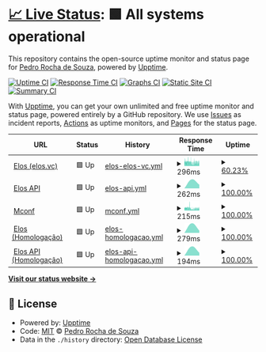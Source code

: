 # [📈 Live Status](https://demo.upptime.js.org): <!--live status--> **🟩 All systems operational**

This repository contains the open-source uptime monitor and status page for [Pedro Rocha de Souza](https://demo.upptime.js.org), powered by [Upptime](https://github.com/upptime/upptime).

[![Uptime CI](https://github.com/0ur0b0r0s/upptime/workflows/Uptime%20CI/badge.svg)](https://github.com/0ur0b0r0s/upptime/actions?query=workflow%3A%22Uptime+CI%22)
[![Response Time CI](https://github.com/0ur0b0r0s/upptime/workflows/Response%20Time%20CI/badge.svg)](https://github.com/0ur0b0r0s/upptime/actions?query=workflow%3A%22Response+Time+CI%22)
[![Graphs CI](https://github.com/0ur0b0r0s/upptime/workflows/Graphs%20CI/badge.svg)](https://github.com/0ur0b0r0s/upptime/actions?query=workflow%3A%22Graphs+CI%22)
[![Static Site CI](https://github.com/0ur0b0r0s/upptime/workflows/Static%20Site%20CI/badge.svg)](https://github.com/0ur0b0r0s/upptime/actions?query=workflow%3A%22Static+Site+CI%22)
[![Summary CI](https://github.com/0ur0b0r0s/upptime/workflows/Summary%20CI/badge.svg)](https://github.com/0ur0b0r0s/upptime/actions?query=workflow%3A%22Summary+CI%22)

With [Upptime](https://upptime.js.org), you can get your own unlimited and free uptime monitor and status page, powered entirely by a GitHub repository. We use [Issues](https://github.com/0ur0b0r0s/upptime/issues) as incident reports, [Actions](https://github.com/0ur0b0r0s/upptime/actions) as uptime monitors, and [Pages](https://demo.upptime.js.org) for the status page.

<!--start: status pages-->
<!-- This summary is generated by Upptime (https://github.com/upptime/upptime) -->
<!-- Do not edit this manually, your changes will be overwritten -->
<!-- prettier-ignore -->
| URL | Status | History | Response Time | Uptime |
| --- | ------ | ------- | ------------- | ------ |
| <img alt="" src="https://favicons.githubusercontent.com/elos.vc" height="13"> [Elos (elos.vc)](https://elos.vc) | 🟩 Up | [elos-elos-vc.yml](https://github.com/mconf/upptime/commits/HEAD/history/elos-elos-vc.yml) | <details><summary><img alt="Response time graph" src="./graphs/elos-elos-vc/response-time-week.png" height="20"> 296ms</summary><br><a href="https://status.h.elos.dev/history/elos-elos-vc"><img alt="Response time 339" src="https://img.shields.io/endpoint?url=https%3A%2F%2Fraw.githubusercontent.com%2Fmconf%2Fupptime%2FHEAD%2Fapi%2Felos-elos-vc%2Fresponse-time.json"></a><br><a href="https://status.h.elos.dev/history/elos-elos-vc"><img alt="24-hour response time 245" src="https://img.shields.io/endpoint?url=https%3A%2F%2Fraw.githubusercontent.com%2Fmconf%2Fupptime%2FHEAD%2Fapi%2Felos-elos-vc%2Fresponse-time-day.json"></a><br><a href="https://status.h.elos.dev/history/elos-elos-vc"><img alt="7-day response time 296" src="https://img.shields.io/endpoint?url=https%3A%2F%2Fraw.githubusercontent.com%2Fmconf%2Fupptime%2FHEAD%2Fapi%2Felos-elos-vc%2Fresponse-time-week.json"></a><br><a href="https://status.h.elos.dev/history/elos-elos-vc"><img alt="30-day response time 339" src="https://img.shields.io/endpoint?url=https%3A%2F%2Fraw.githubusercontent.com%2Fmconf%2Fupptime%2FHEAD%2Fapi%2Felos-elos-vc%2Fresponse-time-month.json"></a><br><a href="https://status.h.elos.dev/history/elos-elos-vc"><img alt="1-year response time 339" src="https://img.shields.io/endpoint?url=https%3A%2F%2Fraw.githubusercontent.com%2Fmconf%2Fupptime%2FHEAD%2Fapi%2Felos-elos-vc%2Fresponse-time-year.json"></a></details> | <details><summary><a href="https://status.h.elos.dev/history/elos-elos-vc">60.23%</a></summary><a href="https://status.h.elos.dev/history/elos-elos-vc"><img alt="All-time uptime 70.51%" src="https://img.shields.io/endpoint?url=https%3A%2F%2Fraw.githubusercontent.com%2Fmconf%2Fupptime%2FHEAD%2Fapi%2Felos-elos-vc%2Fuptime.json"></a><br><a href="https://status.h.elos.dev/history/elos-elos-vc"><img alt="24-hour uptime 100.00%" src="https://img.shields.io/endpoint?url=https%3A%2F%2Fraw.githubusercontent.com%2Fmconf%2Fupptime%2FHEAD%2Fapi%2Felos-elos-vc%2Fuptime-day.json"></a><br><a href="https://status.h.elos.dev/history/elos-elos-vc"><img alt="7-day uptime 60.23%" src="https://img.shields.io/endpoint?url=https%3A%2F%2Fraw.githubusercontent.com%2Fmconf%2Fupptime%2FHEAD%2Fapi%2Felos-elos-vc%2Fuptime-week.json"></a><br><a href="https://status.h.elos.dev/history/elos-elos-vc"><img alt="30-day uptime 70.51%" src="https://img.shields.io/endpoint?url=https%3A%2F%2Fraw.githubusercontent.com%2Fmconf%2Fupptime%2FHEAD%2Fapi%2Felos-elos-vc%2Fuptime-month.json"></a><br><a href="https://status.h.elos.dev/history/elos-elos-vc"><img alt="1-year uptime 70.51%" src="https://img.shields.io/endpoint?url=https%3A%2F%2Fraw.githubusercontent.com%2Fmconf%2Fupptime%2FHEAD%2Fapi%2Felos-elos-vc%2Fuptime-year.json"></a></details>
| <img alt="" src="https://favicons.githubusercontent.com/api.elos.vc" height="13"> [Elos API](https://api.elos.vc) | 🟩 Up | [elos-api.yml](https://github.com/mconf/upptime/commits/HEAD/history/elos-api.yml) | <details><summary><img alt="Response time graph" src="./graphs/elos-api/response-time-week.png" height="20"> 262ms</summary><br><a href="https://status.h.elos.dev/history/elos-api"><img alt="Response time 262" src="https://img.shields.io/endpoint?url=https%3A%2F%2Fraw.githubusercontent.com%2Fmconf%2Fupptime%2FHEAD%2Fapi%2Felos-api%2Fresponse-time.json"></a><br><a href="https://status.h.elos.dev/history/elos-api"><img alt="24-hour response time 375" src="https://img.shields.io/endpoint?url=https%3A%2F%2Fraw.githubusercontent.com%2Fmconf%2Fupptime%2FHEAD%2Fapi%2Felos-api%2Fresponse-time-day.json"></a><br><a href="https://status.h.elos.dev/history/elos-api"><img alt="7-day response time 262" src="https://img.shields.io/endpoint?url=https%3A%2F%2Fraw.githubusercontent.com%2Fmconf%2Fupptime%2FHEAD%2Fapi%2Felos-api%2Fresponse-time-week.json"></a><br><a href="https://status.h.elos.dev/history/elos-api"><img alt="30-day response time 262" src="https://img.shields.io/endpoint?url=https%3A%2F%2Fraw.githubusercontent.com%2Fmconf%2Fupptime%2FHEAD%2Fapi%2Felos-api%2Fresponse-time-month.json"></a><br><a href="https://status.h.elos.dev/history/elos-api"><img alt="1-year response time 262" src="https://img.shields.io/endpoint?url=https%3A%2F%2Fraw.githubusercontent.com%2Fmconf%2Fupptime%2FHEAD%2Fapi%2Felos-api%2Fresponse-time-year.json"></a></details> | <details><summary><a href="https://status.h.elos.dev/history/elos-api">100.00%</a></summary><a href="https://status.h.elos.dev/history/elos-api"><img alt="All-time uptime 100.00%" src="https://img.shields.io/endpoint?url=https%3A%2F%2Fraw.githubusercontent.com%2Fmconf%2Fupptime%2FHEAD%2Fapi%2Felos-api%2Fuptime.json"></a><br><a href="https://status.h.elos.dev/history/elos-api"><img alt="24-hour uptime 100.00%" src="https://img.shields.io/endpoint?url=https%3A%2F%2Fraw.githubusercontent.com%2Fmconf%2Fupptime%2FHEAD%2Fapi%2Felos-api%2Fuptime-day.json"></a><br><a href="https://status.h.elos.dev/history/elos-api"><img alt="7-day uptime 100.00%" src="https://img.shields.io/endpoint?url=https%3A%2F%2Fraw.githubusercontent.com%2Fmconf%2Fupptime%2FHEAD%2Fapi%2Felos-api%2Fuptime-week.json"></a><br><a href="https://status.h.elos.dev/history/elos-api"><img alt="30-day uptime 100.00%" src="https://img.shields.io/endpoint?url=https%3A%2F%2Fraw.githubusercontent.com%2Fmconf%2Fupptime%2FHEAD%2Fapi%2Felos-api%2Fuptime-month.json"></a><br><a href="https://status.h.elos.dev/history/elos-api"><img alt="1-year uptime 100.00%" src="https://img.shields.io/endpoint?url=https%3A%2F%2Fraw.githubusercontent.com%2Fmconf%2Fupptime%2FHEAD%2Fapi%2Felos-api%2Fuptime-year.json"></a></details>
| <img alt="" src="https://favicons.githubusercontent.com/mconf.com" height="13"> [Mconf](https://mconf.com) | 🟩 Up | [mconf.yml](https://github.com/mconf/upptime/commits/HEAD/history/mconf.yml) | <details><summary><img alt="Response time graph" src="./graphs/mconf/response-time-week.png" height="20"> 215ms</summary><br><a href="https://status.h.elos.dev/history/mconf"><img alt="Response time 252" src="https://img.shields.io/endpoint?url=https%3A%2F%2Fraw.githubusercontent.com%2Fmconf%2Fupptime%2FHEAD%2Fapi%2Fmconf%2Fresponse-time.json"></a><br><a href="https://status.h.elos.dev/history/mconf"><img alt="24-hour response time 188" src="https://img.shields.io/endpoint?url=https%3A%2F%2Fraw.githubusercontent.com%2Fmconf%2Fupptime%2FHEAD%2Fapi%2Fmconf%2Fresponse-time-day.json"></a><br><a href="https://status.h.elos.dev/history/mconf"><img alt="7-day response time 215" src="https://img.shields.io/endpoint?url=https%3A%2F%2Fraw.githubusercontent.com%2Fmconf%2Fupptime%2FHEAD%2Fapi%2Fmconf%2Fresponse-time-week.json"></a><br><a href="https://status.h.elos.dev/history/mconf"><img alt="30-day response time 252" src="https://img.shields.io/endpoint?url=https%3A%2F%2Fraw.githubusercontent.com%2Fmconf%2Fupptime%2FHEAD%2Fapi%2Fmconf%2Fresponse-time-month.json"></a><br><a href="https://status.h.elos.dev/history/mconf"><img alt="1-year response time 252" src="https://img.shields.io/endpoint?url=https%3A%2F%2Fraw.githubusercontent.com%2Fmconf%2Fupptime%2FHEAD%2Fapi%2Fmconf%2Fresponse-time-year.json"></a></details> | <details><summary><a href="https://status.h.elos.dev/history/mconf">100.00%</a></summary><a href="https://status.h.elos.dev/history/mconf"><img alt="All-time uptime 100.00%" src="https://img.shields.io/endpoint?url=https%3A%2F%2Fraw.githubusercontent.com%2Fmconf%2Fupptime%2FHEAD%2Fapi%2Fmconf%2Fuptime.json"></a><br><a href="https://status.h.elos.dev/history/mconf"><img alt="24-hour uptime 100.00%" src="https://img.shields.io/endpoint?url=https%3A%2F%2Fraw.githubusercontent.com%2Fmconf%2Fupptime%2FHEAD%2Fapi%2Fmconf%2Fuptime-day.json"></a><br><a href="https://status.h.elos.dev/history/mconf"><img alt="7-day uptime 100.00%" src="https://img.shields.io/endpoint?url=https%3A%2F%2Fraw.githubusercontent.com%2Fmconf%2Fupptime%2FHEAD%2Fapi%2Fmconf%2Fuptime-week.json"></a><br><a href="https://status.h.elos.dev/history/mconf"><img alt="30-day uptime 100.00%" src="https://img.shields.io/endpoint?url=https%3A%2F%2Fraw.githubusercontent.com%2Fmconf%2Fupptime%2FHEAD%2Fapi%2Fmconf%2Fuptime-month.json"></a><br><a href="https://status.h.elos.dev/history/mconf"><img alt="1-year uptime 100.00%" src="https://img.shields.io/endpoint?url=https%3A%2F%2Fraw.githubusercontent.com%2Fmconf%2Fupptime%2FHEAD%2Fapi%2Fmconf%2Fuptime-year.json"></a></details>
| <img alt="" src="https://favicons.githubusercontent.com/h.elos.dev" height="13"> [Elos (Homologação)](https://h.elos.dev) | 🟩 Up | [elos-homologacao.yml](https://github.com/mconf/upptime/commits/HEAD/history/elos-homologacao.yml) | <details><summary><img alt="Response time graph" src="./graphs/elos-homologacao/response-time-week.png" height="20"> 279ms</summary><br><a href="https://status.h.elos.dev/history/elos-homologacao"><img alt="Response time 303" src="https://img.shields.io/endpoint?url=https%3A%2F%2Fraw.githubusercontent.com%2Fmconf%2Fupptime%2FHEAD%2Fapi%2Felos-homologacao%2Fresponse-time.json"></a><br><a href="https://status.h.elos.dev/history/elos-homologacao"><img alt="24-hour response time 256" src="https://img.shields.io/endpoint?url=https%3A%2F%2Fraw.githubusercontent.com%2Fmconf%2Fupptime%2FHEAD%2Fapi%2Felos-homologacao%2Fresponse-time-day.json"></a><br><a href="https://status.h.elos.dev/history/elos-homologacao"><img alt="7-day response time 279" src="https://img.shields.io/endpoint?url=https%3A%2F%2Fraw.githubusercontent.com%2Fmconf%2Fupptime%2FHEAD%2Fapi%2Felos-homologacao%2Fresponse-time-week.json"></a><br><a href="https://status.h.elos.dev/history/elos-homologacao"><img alt="30-day response time 303" src="https://img.shields.io/endpoint?url=https%3A%2F%2Fraw.githubusercontent.com%2Fmconf%2Fupptime%2FHEAD%2Fapi%2Felos-homologacao%2Fresponse-time-month.json"></a><br><a href="https://status.h.elos.dev/history/elos-homologacao"><img alt="1-year response time 303" src="https://img.shields.io/endpoint?url=https%3A%2F%2Fraw.githubusercontent.com%2Fmconf%2Fupptime%2FHEAD%2Fapi%2Felos-homologacao%2Fresponse-time-year.json"></a></details> | <details><summary><a href="https://status.h.elos.dev/history/elos-homologacao">100.00%</a></summary><a href="https://status.h.elos.dev/history/elos-homologacao"><img alt="All-time uptime 100.00%" src="https://img.shields.io/endpoint?url=https%3A%2F%2Fraw.githubusercontent.com%2Fmconf%2Fupptime%2FHEAD%2Fapi%2Felos-homologacao%2Fuptime.json"></a><br><a href="https://status.h.elos.dev/history/elos-homologacao"><img alt="24-hour uptime 100.00%" src="https://img.shields.io/endpoint?url=https%3A%2F%2Fraw.githubusercontent.com%2Fmconf%2Fupptime%2FHEAD%2Fapi%2Felos-homologacao%2Fuptime-day.json"></a><br><a href="https://status.h.elos.dev/history/elos-homologacao"><img alt="7-day uptime 100.00%" src="https://img.shields.io/endpoint?url=https%3A%2F%2Fraw.githubusercontent.com%2Fmconf%2Fupptime%2FHEAD%2Fapi%2Felos-homologacao%2Fuptime-week.json"></a><br><a href="https://status.h.elos.dev/history/elos-homologacao"><img alt="30-day uptime 100.00%" src="https://img.shields.io/endpoint?url=https%3A%2F%2Fraw.githubusercontent.com%2Fmconf%2Fupptime%2FHEAD%2Fapi%2Felos-homologacao%2Fuptime-month.json"></a><br><a href="https://status.h.elos.dev/history/elos-homologacao"><img alt="1-year uptime 100.00%" src="https://img.shields.io/endpoint?url=https%3A%2F%2Fraw.githubusercontent.com%2Fmconf%2Fupptime%2FHEAD%2Fapi%2Felos-homologacao%2Fuptime-year.json"></a></details>
| <img alt="" src="https://favicons.githubusercontent.com/api.h.elos.dev" height="13"> [Elos API (Homologação)](https://api.h.elos.dev) | 🟩 Up | [elos-api-homologacao.yml](https://github.com/mconf/upptime/commits/HEAD/history/elos-api-homologacao.yml) | <details><summary><img alt="Response time graph" src="./graphs/elos-api-homologacao/response-time-week.png" height="20"> 194ms</summary><br><a href="https://status.h.elos.dev/history/elos-api-homologacao"><img alt="Response time 194" src="https://img.shields.io/endpoint?url=https%3A%2F%2Fraw.githubusercontent.com%2Fmconf%2Fupptime%2FHEAD%2Fapi%2Felos-api-homologacao%2Fresponse-time.json"></a><br><a href="https://status.h.elos.dev/history/elos-api-homologacao"><img alt="24-hour response time 185" src="https://img.shields.io/endpoint?url=https%3A%2F%2Fraw.githubusercontent.com%2Fmconf%2Fupptime%2FHEAD%2Fapi%2Felos-api-homologacao%2Fresponse-time-day.json"></a><br><a href="https://status.h.elos.dev/history/elos-api-homologacao"><img alt="7-day response time 194" src="https://img.shields.io/endpoint?url=https%3A%2F%2Fraw.githubusercontent.com%2Fmconf%2Fupptime%2FHEAD%2Fapi%2Felos-api-homologacao%2Fresponse-time-week.json"></a><br><a href="https://status.h.elos.dev/history/elos-api-homologacao"><img alt="30-day response time 194" src="https://img.shields.io/endpoint?url=https%3A%2F%2Fraw.githubusercontent.com%2Fmconf%2Fupptime%2FHEAD%2Fapi%2Felos-api-homologacao%2Fresponse-time-month.json"></a><br><a href="https://status.h.elos.dev/history/elos-api-homologacao"><img alt="1-year response time 194" src="https://img.shields.io/endpoint?url=https%3A%2F%2Fraw.githubusercontent.com%2Fmconf%2Fupptime%2FHEAD%2Fapi%2Felos-api-homologacao%2Fresponse-time-year.json"></a></details> | <details><summary><a href="https://status.h.elos.dev/history/elos-api-homologacao">100.00%</a></summary><a href="https://status.h.elos.dev/history/elos-api-homologacao"><img alt="All-time uptime 100.00%" src="https://img.shields.io/endpoint?url=https%3A%2F%2Fraw.githubusercontent.com%2Fmconf%2Fupptime%2FHEAD%2Fapi%2Felos-api-homologacao%2Fuptime.json"></a><br><a href="https://status.h.elos.dev/history/elos-api-homologacao"><img alt="24-hour uptime 100.00%" src="https://img.shields.io/endpoint?url=https%3A%2F%2Fraw.githubusercontent.com%2Fmconf%2Fupptime%2FHEAD%2Fapi%2Felos-api-homologacao%2Fuptime-day.json"></a><br><a href="https://status.h.elos.dev/history/elos-api-homologacao"><img alt="7-day uptime 100.00%" src="https://img.shields.io/endpoint?url=https%3A%2F%2Fraw.githubusercontent.com%2Fmconf%2Fupptime%2FHEAD%2Fapi%2Felos-api-homologacao%2Fuptime-week.json"></a><br><a href="https://status.h.elos.dev/history/elos-api-homologacao"><img alt="30-day uptime 100.00%" src="https://img.shields.io/endpoint?url=https%3A%2F%2Fraw.githubusercontent.com%2Fmconf%2Fupptime%2FHEAD%2Fapi%2Felos-api-homologacao%2Fuptime-month.json"></a><br><a href="https://status.h.elos.dev/history/elos-api-homologacao"><img alt="1-year uptime 100.00%" src="https://img.shields.io/endpoint?url=https%3A%2F%2Fraw.githubusercontent.com%2Fmconf%2Fupptime%2FHEAD%2Fapi%2Felos-api-homologacao%2Fuptime-year.json"></a></details>

<!--end: status pages-->

[**Visit our status website →**](https://demo.upptime.js.org)

## 📄 License

- Powered by: [Upptime](https://github.com/upptime/upptime)
- Code: [MIT](./LICENSE) © [Pedro Rocha de Souza](https://demo.upptime.js.org)
- Data in the `./history` directory: [Open Database License](https://opendatacommons.org/licenses/odbl/1-0/)
